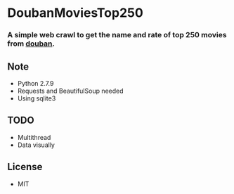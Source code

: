 # DoubanMoviesTop250
### A simple web crawl to get the name and rate of top 250 movies from [douban](https://movie.douban.com/top250?start=0&filter=).

## Note
- Python 2.7.9
- Requests and BeautifulSoup needed
- Using sqlite3

## TODO
- Multithread
- Data visually

## License
- MIT
